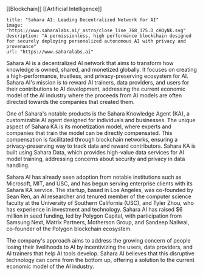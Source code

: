 [[Blockchain]] [[Artificial Intelligence]]

```embed
title: "Sahara AI: Leading Decentralized Network for AI"
image: "https://www.saharalabs.ai/_astro/close_line_768_375.D_cHOyNk.svg"
description: "A permissionless, high performance blockchain designed for securely deploying personalized autonomous AI with privacy and provenance"
url: "https://www.saharalabs.ai"
```

Sahara AI is a decentralized AI network that aims to transform how knowledge is owned, shared, and monetized globally. It focuses on creating a high-performance, trustless, and privacy-preserving ecosystem for AI. Sahara AI's mission is to reward AI trainers, data providers, and users for their contributions to AI development, addressing the current economic model of the AI industry where the proceeds from AI models are often directed towards the companies that created them.

One of Sahara's notable products is the Sahara Knowledge Agent (KA), a customizable AI agent designed for individuals and businesses. The unique aspect of Sahara KA is its monetization model, where experts and companies that train the model can be directly compensated. This compensation is facilitated through blockchain networks, ensuring a privacy-preserving way to track data and reward contributors. Sahara KA is built using Sahara Data, which provides high-value data services for AI model training, addressing concerns about security and privacy in data handling.

Sahara AI has already seen adoption from notable institutions such as Microsoft, MIT, and USC, and has begun serving enterprise clients with its Sahara KA service. The startup, based in Los Angeles, was co-founded by Sean Ren, an AI researcher and tenured member of the computer science faculty at the University of Southern California (USC), and Tyler Zhou, who has experience in investment and technology. Sahara AI has raised $6 million in seed funding, led by Polygon Capital, with participation from Samsung Next, Matrix Partners, Motherson Group, and Sandeep Nailwal, co-founder of the Polygon blockchain ecosystem.

The company's approach aims to address the growing concern of people losing their livelihoods to AI by incentivizing the users, data providers, and AI trainers that help AI tools develop. Sahara AI believes that this disruptive technology can come from the bottom up, offering a solution to the current economic model of the AI industry.